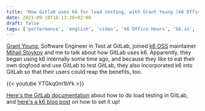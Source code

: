 ```yaml
---
title: "How Gitlab uses k6 for load testing, with Grant Young (k6 Office Hours #27)"
date: 2021-09-10T18:13:26+02:00
draft: false
tags: ['performance', 'english', 'video', 'k6 Office Hours', 'k6.io', 'continuous testing', 'gitlab']
---
```

[Grant Young](https://www.linkedin.com/in/grantyoung86/), Software Engineer in Test at GitLab, joined [k6 OSS](https://grafana.com/k6) maintainer [Mihail Stoykov](https://twitter.com/MStoykov) and me to talk about how GitLab uses k6. Apparently, they began using k6 internally some time ago, and because they like to eat their own dogfood and use GitLab to test GitLab, they also incorporated k6 into GitLab so that their users could reap the benefits, too.

{{< youtube YTGkq0m1bYk >}}

[Here's the GitLab documentation](https://docs.gitlab.com/ee/user/project/merge_requests/load_performance_testing.html) about how to do load testing in GitLab, and [here's a k6 blog post](https://k6.io/blog/integrating-load-testing-with-gitlab/) on how to set it up!